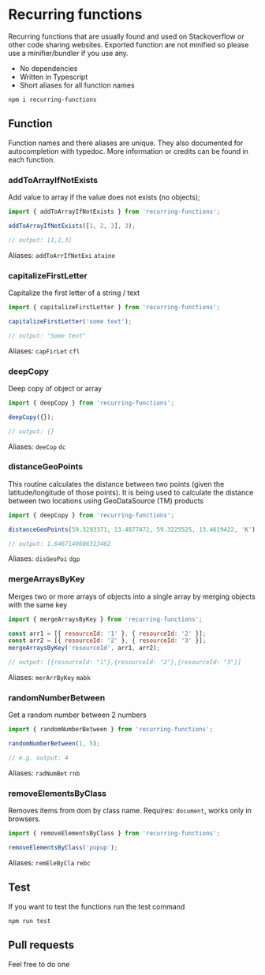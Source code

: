 # Recurring functions

Recurring functions that are usually found and used on Stackoverflow or other code sharing websites. Exported function are not minified so please use a minifier/bundler if you use any.

- No dependencies
- Written in Typescript
- Short aliases for all function names

```
npm i recurring-functions
```

## Function

Function names and there aliases are unique. They also documented for autocompletion with typedoc.
More information or credits can be found in each function.

### addToArrayIfNotExists

Add value to array if the value does not exists (no objects);

```js
import { addToArrayIfNotExists } from 'recurring-functions';

addToArrayIfNotExists([1, 2, 3], 3);

// output: [1,2,3]
```

Aliases: `addToArrIfNotExi` `ataine`

### capitalizeFirstLetter

Capitalize the first letter of a string / text

```js
import { capitalizeFirstLetter } from 'recurring-functions';

capitalizeFirstLetter('some text');

// output: "Some text"
```

Aliases: `capFirLet` `cfl`

### deepCopy

Deep copy of object or array

```js
import { deepCopy } from 'recurring-functions';

deepCopy({});

// output: {}
```

Aliases: `deeCop` `dc`

### distanceGeoPoints

This routine calculates the distance between two points (given the
latitude/longitude of those points). It is being used to calculate
the distance between two locations using GeoDataSource (TM) products

```js
import { deepCopy } from 'recurring-functions';

distanceGeoPoints(59.3293371, 13.4877472, 59.3225525, 13.4619422, 'K');

// output: 1.6467140606313462
```

Aliases: `disGeoPoi` `dgp`

### mergeArraysByKey

Merges two or more arrays of objects into a single array by merging objects with the same key

```js
import { mergeArraysByKey } from 'recurring-functions';

const arr1 = [{ resourceId: '1' }, { resourceId: '2' }];
const arr2 = [{ resourceId: '2' }, { resourceId: '3' }];
mergeArraysByKey('resourceId', arr1, arr2);

// output: [{resourceId: "1"},{resourceId: "2"},{resourceId: "3"}]
```

Aliases: `merArrByKey` `mabk`

### randomNumberBetween

Get a random number between 2 numbers

```js
import { randomNumberBetween } from 'recurring-functions';

randomNumberBetween(1, 5);

// e.g. output: 4
```

Aliases: `radNumBet` `rnb`

### removeElementsByClass

Removes items from dom by class name. Requires: `document`, works only in browsers.

```js
import { removeElementsByClass } from 'recurring-functions';

removeElementsByClass('popup');
```

Aliases: `remEleByCla` `rebc`

## Test

If you want to test the functions run the test command

```
npm run test
```

## Pull requests

Feel free to do one
